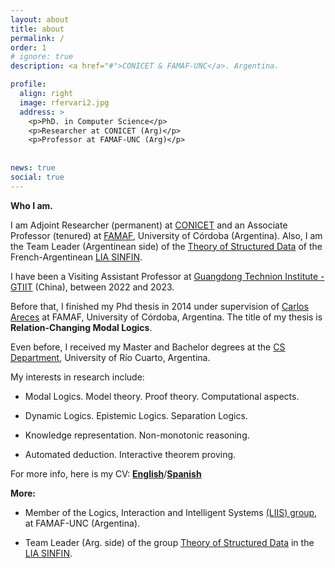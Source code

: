 ```yaml
---
layout: about
title: about
permalink: /
order: 1
# ignore: true
description: <a href="#">CONICET & FAMAF-UNC</a>. Argentina.

profile:
  align: right
  image: rfervari2.jpg
  address: >
    <p>PhD. in Computer Science</p>
    <p>Researcher at CONICET (Arg)</p>
    <p>Professor at FAMAF-UNC (Arg)</p>
  
    
news: true
social: true
---
```


**Who I am.**

I am Adjoint Researcher (permanent) at [CONICET](https://www.conicet.gov.ar) and an Associate Professor (tenured) at [FAMAF](https://www.famaf.unc.edu.ar), University of Córdoba (Argentina). Also, I am the Team Leader (Argentinean side) of the [Theory of Structured Data](https://sites.google.com/view/theoryofstructureddata-sinfin/home/) of the French-Argentinean [LIA SINFIN](http://www.irp-sinfin.org).

I have been a Visiting Assistant Professor at [Guangdong Technion Institute - GTIIT](https://www.gtiit.edu.cn/en/) (China), between 2022 and 2023.

Before that, I finished my Phd thesis in 2014 under supervision of [Carlos Areces](https://cs.famaf.unc.edu.ar/~careces) at FAMAF, University of Córdoba, Argentina. The title of my thesis is **Relation-Changing Modal Logics**.

Even before, I received my Master and Bachelor degrees at the [CS Department](https://dc.exa.unrc.edu.ar/), University of Río Cuarto, Argentina.

My interests in research include:

* Modal Logics. Model theory. Proof theory. Computational aspects.

* Dynamic Logics. Epistemic Logics. Separation Logics.

* Knowledge representation. Non-monotonic reasoning.

* Automated deduction. Interactive theorem proving.


For more info, here is my CV: [**English**](https://cs.famaf.unc.edu.ar/~rfervari/files/cv/en-cv.pdf)/[**Spanish**](https://cs.famaf.unc.edu.ar/~rfervari/files/cv/sp-cv.pdf)

**More:**

* Member of the Logics, Interaction and Intelligent Systems [(LIIS) group](http://liis.famaf.unc.edu.ar/), at FAMAF-UNC (Argentina).

* Team Leader (Arg. side) of the group [Theory of Structured Data](https://sites.google.com/view/theoryofstructureddata-sinfin/) in the [LIA SINFIN](http://www.lia-sinfin.org/).